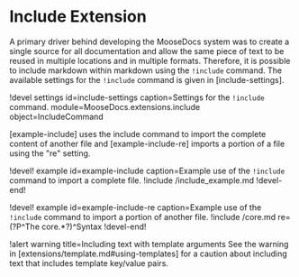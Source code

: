 # Include Extension

A primary driver behind developing the MooseDocs system was to create a single source
for all documentation and allow the same piece of text to be reused in multiple locations and in
multiple formats. Therefore, it is possible to include markdown within markdown using the
`!include` command.  The available
settings for the `!include` command is given in [include-settings].

!devel settings id=include-settings
                caption=Settings for the `!include` command.
                module=MooseDocs.extensions.include object=IncludeCommand

[example-include] uses the include command to import the complete content of another
file and [example-include-re] imports a portion of a file using the "re" setting.

!devel! example id=example-include
                caption=Example use of the `!include` command to import a complete file.
!include /include_example.md
!devel-end!

!devel! example id=example-include-re
                caption=Example use of the `!include` command to import a portion of another file.
!include /core.md re=(?P<content>^The core.*?)^Syntax
!devel-end!

!alert warning title=Including text with template arguments
See the warning in [extensions/template.md#using-templates] for a caution about
including text that includes template key/value pairs.

[markdown]: https://en.wikipedia.org/wiki/Markdown
